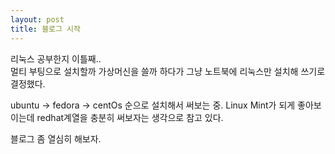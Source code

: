 ```yaml
---
layout: post
title: 블로그 시작
---
```


리눅스 공부한지 이틀째..  
멀티 부팅으로 설치할까 가상머신을 쓸까 하다가 그냥 노트북에 리눅스만 설치해 쓰기로 결정했다.

ubuntu -> fedora -> centOs 순으로 설치해서 써보는 중.
Linux Mint가 되게 좋아보이는데 redhat계열을 충분히 써보자는 생각으로 참고 있다.

블로그 좀 열심히 해보자.

